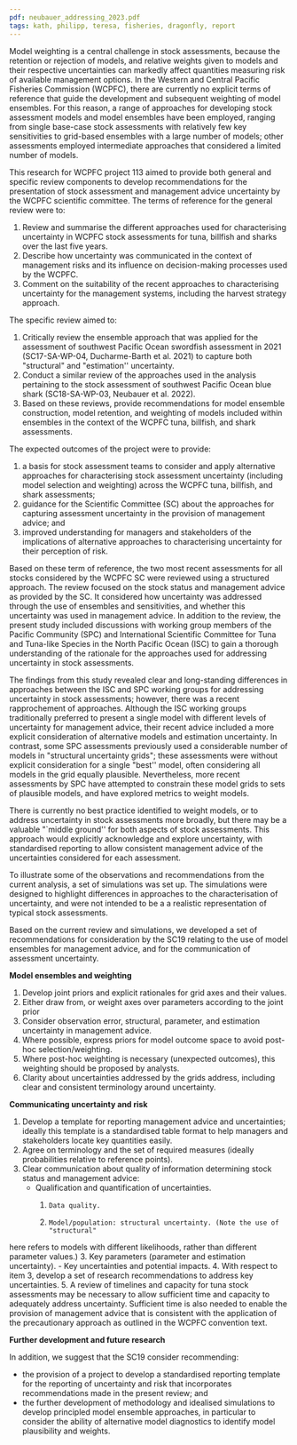 ```yaml
---
pdf: neubauer_addressing_2023.pdf
tags: kath, philipp, teresa, fisheries, dragonfly, report
---
```

Model weighting is a central challenge in stock assessments, because
 the retention
or rejection of models, and relative weights given to models
and their respective uncertainties can markedly affect quantities
measuring risk of available management options. In the 
Western and Central Pacific Fisheries Commission (WCPFC), 
there are currently no explicit terms of reference that guide the
development and subsequent weighting of model ensembles. 
For this reason,
a range of approaches for developing stock assessment models and model
ensembles have been employed, ranging from single base-case stock
assessments with relatively few key sensitivities to grid-based
ensembles with a large number of models; other assessments employed
intermediate approaches that considered a limited number of models.

This research for WCPFC project 113 aimed to provide both general 
and specific
review components to develop recommendations for the
presentation of stock assessment and management advice uncertainty by
the WCPFC scientific committee. The terms of reference for the general
review were to:

1.	Review and summarise the different approaches used for characterising 
uncertainty in WCPFC stock assessments for tuna, billfish and sharks 
over the last five years.
2.	Describe how uncertainty was communicated in the context of management risks 
and its influence on decision-making processes used by the WCPFC.
3.	Comment on the suitability of the recent approaches to characterising uncertainty 
for the management systems, including the harvest strategy approach.


The specific review aimed to:

1.	Critically review the ensemble approach that was applied for the
assessment of southwest Pacific Ocean swordfish assessment in 2021
(SC17-SA-WP-04, Ducharme-Barth et al. 2021)
 to capture both "structural" and
"estimation'' uncertainty.
2.	Conduct a similar review of the approaches used in the analysis pertaining 
to the stock assessment  of southwest Pacific Ocean blue shark (SC18-SA-WP-03,
Neubauer et al. 2022).  
3.	Based on these reviews, provide recommendations for model 
ensemble construction, model retention, and weighting of models included 
within ensembles in the context of the WCPFC tuna, billfish, and shark assessments.


The expected outcomes of the project were to provide:

1.	a basis for stock assessment teams to consider and apply
 alternative approaches for characterising stock assessment uncertainty
  (including model selection and weighting) across the WCPFC tuna, billfish, 
  and shark assessments;
2.	guidance for the Scientific Committee (SC) about the approaches 
for capturing assessment uncertainty in the provision of management advice; and
3.	improved understanding for managers and stakeholders of the 
implications of alternative approaches to characterising uncertainty 
for their perception of risk.


Based on these term of reference, the two most recent assessments for
all stocks considered by the WCPFC SC were reviewed using a structured
approach. The review focused on the stock status and management advice
as provided by the SC. It considered how uncertainty was addressed through
the use of ensembles and sensitivities, and whether this uncertainty was 
 used in management advice. In addition to the review, the
present study included  discussions with working group members of the Pacific 
Community (SPC)  and International Scientific Committee for Tuna and Tuna-like 
Species in the North Pacific Ocean (ISC)  to 
gain a thorough understanding of the rationale for the approaches used
for addressing uncertainty in stock assessments.

The findings from this study revealed 
clear and long-standing differences in approaches
between the ISC and SPC working groups for addressing 
uncertainty in stock assessments; however, there was a recent 
rapprochement of approaches. Although the ISC working groups 
 traditionally preferred to
present a single model with different levels of uncertainty for
management advice, their recent advice 
included a more explicit consideration of alternative models and
estimation uncertainty. In contrast, some SPC assessments previously
used a  considerable number of models in 
"structural uncertainty
grids"; these assessments were without explicit consideration 
for a single "best'' model, often
considering all models in the grid equally plausible. Nevertheless, more
recent assessments by SPC have attempted to constrain these model grids to
sets of plausible models, and have explored metrics to weight models.

There is currently no best practice identified to weight models,
or to address uncertainty in stock assessments more broadly, but there may
be a valuable "`middle ground'' for both aspects of stock assessments.
This approach would explicitly acknowledge and explore uncertainty,
with standardised reporting to allow 
consistent management advice of the uncertainties
considered for each assessment. 

To illustrate some of the observations and recommendations from 
the current analysis, a set of simulations was set up.  The simulations
were designed to highlight differences in approaches to the characterisation
of uncertainty, and were not intended to be a 
 a realistic representation of typical stock assessments.

Based on the current review and simulations, we developed a set of
recommendations for consideration by the SC19 
relating to the use of model ensembles for management
advice, and for the communication of assessment uncertainty.
 
**Model ensembles and weighting**

1.	Develop joint priors and explicit rationales for grid axes and their values.
2.	Either draw from, or weight axes over parameters according
  to the joint prior
3.	Consider  observation error, structural, parameter, and estimation uncertainty in
management advice.
4.	Where possible, express priors for model outcome space to avoid
post-hoc selection/weighting.
5.	Where post-hoc weighting is necessary (unexpected outcomes), this 
weighting should be proposed by analysts.
6.	Clarity about uncertainties addressed by the grids address, including clear and
consistent terminology around uncertainty.


**Communicating uncertainty and risk**


1.	Develop a template for reporting management advice and
uncertainties; ideally this template is a standardised table format to help managers
and stakeholders locate key quantities easily.
2.	Agree on terminology and the set of required measures
 (ideally probabilities relative to reference points).
3.	Clear communication about quality of information determining stock status
  and management advice:
      - Qualification and quantification of uncertainties.
         1. 	Data quality. 
         2. 	Model/population: structural uncertainty. (Note the use of "structural" 
  here refers to models with different likelihoods, rather than different 
  parameter values.)
          3. 	Key parameters (parameter and estimation uncertainty).
     - Key uncertainties and potential impacts.
4.	With respect to item 3, 
develop a set of research recommendations 
to address key uncertainties.
5.	A review of timelines and capacity for tuna stock assessments may
be necessary to allow sufficient time and capacity to adequately
address uncertainty. Sufficient time is also needed to enable the provision of 
management advice that is
consistent with the application of the precautionary approach as
outlined in the WCPFC convention text.


**Further development and future research**

In addition, we suggest that the SC19 consider recommending:

- the provision of a project to develop a standardised reporting
template for the reporting of uncertainty and risk that incorporates
recommendations made in the present review; and
- the further development of methodology and idealised simulations 
to develop
principled model ensemble approaches, in particular to consider the
ability of alternative model diagnostics to identify model
plausibility and weights. 
